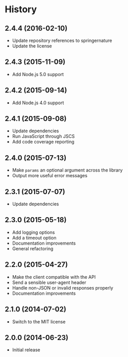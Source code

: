
# History

## 2.4.4 (2016-02-10)

  * Update repository references to springernature
  * Update the license

## 2.4.3 (2015-11-09)

  * Add Node.js 5.0 support

## 2.4.2 (2015-09-14)

  * Add Node.js 4.0 support

## 2.4.1 (2015-09-08)

  * Update dependencies
  * Run JavaScript through JSCS
  * Add code coverage reporting

## 2.4.0 (2015-07-13)

  * Make `params` an optional argument across the library
  * Output more useful error messages

## 2.3.1 (2015-07-07)

  * Update dependencies

## 2.3.0 (2015-05-18)

  * Add logging options
  * Add a timeout option
  * Documentation improvements
  * General refactoring

## 2.2.0 (2015-04-27)

  * Make the client compatible with the API
  * Send a sensible user-agent header
  * Handle non-JSON or invalid responses properly
  * Documentation improvements

## 2.1.0 (2014-07-02)

  * Switch to the MIT license

## 2.0.0 (2014-06-23)

  * Initial release
